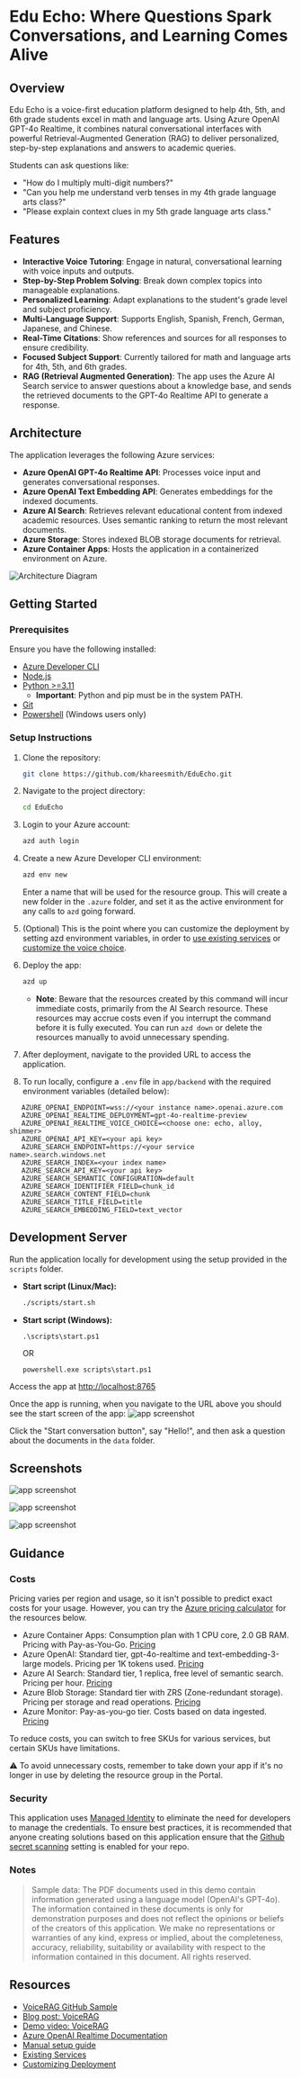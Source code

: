 # Edu Echo: Where Questions Spark Conversations, and Learning Comes Alive

## Overview
Edu Echo is a voice-first education platform designed to help 4th, 5th, and 6th grade students excel in math and language arts. Using Azure OpenAI GPT-4o Realtime, it combines natural conversational interfaces with powerful Retrieval-Augmented Generation (RAG) to deliver personalized, step-by-step explanations and answers to academic queries.

Students can ask questions like:

- "How do I multiply multi-digit numbers?"
- "Can you help me understand verb tenses in my 4th grade language arts class?"
- "Please explain context clues in my 5th grade language arts class."

## Features

- **Interactive Voice Tutoring**: Engage in natural, conversational learning with voice inputs and outputs.
- **Step-by-Step Problem Solving**: Break down complex topics into manageable explanations.
- **Personalized Learning**: Adapt explanations to the student's grade level and subject proficiency.
- **Multi-Language Support**: Supports English, Spanish, French, German, Japanese, and Chinese.
- **Real-Time Citations**: Show references and sources for all responses to ensure credibility.
- **Focused Subject Support**: Currently tailored for math and language arts for 4th, 5th, and 6th grades.
- **RAG (Retrieval Augmented Generation)**: The app uses the Azure AI Search service to answer questions about a knowledge base, and sends the retrieved documents to the GPT-4o Realtime API to generate a response.

## Architecture
The application leverages the following Azure services:

- **Azure OpenAI GPT-4o Realtime API**: Processes voice input and generates conversational responses.
- **Azure OpenAI Text Embedding API**: Generates embeddings for the indexed documents.
- **Azure AI Search**: Retrieves relevant educational content from indexed academic resources. Uses semantic ranking to return the most relevant documents.
- **Azure Storage**: Stores indexed BLOB storage documents for retrieval.
- **Azure Container Apps**: Hosts the application in a containerized environment on Azure.

![Architecture Diagram](docs/RTMTPattern.png)

## Getting Started

### Prerequisites

Ensure you have the following installed:

- [Azure Developer CLI](https://aka.ms/azure-dev/install)
- [Node.js](https://nodejs.org/)
- [Python >=3.11](https://www.python.org/downloads/)
  - **Important**: Python and pip must be in the system PATH.
- [Git](https://git-scm.com/downloads)
- [Powershell](https://learn.microsoft.com/powershell/scripting/install/installing-powershell) (Windows users only)

### Setup Instructions

1. Clone the repository:

    ```bash
    git clone https://github.com/khareesmith/EduEcho.git
    ```

2. Navigate to the project directory:

    ```bash
    cd EduEcho
    ```

3. Login to your Azure account:

    ```bash
    azd auth login
    ```

4. Create a new Azure Developer CLI environment:

    ```bash
    azd env new
    ```

    Enter a name that will be used for the resource group.
    This will create a new folder in the `.azure` folder, and set it as the active environment for any calls to `azd` going forward.

5. (Optional) This is the point where you can customize the deployment by setting azd environment variables, in order to [use existing services](docs/existing_services.md) or [customize the voice choice](docs/customizing_deploy.md).

6. Deploy the app:

    ```bash
    azd up
    ```

   - **Note**: Beware that the resources created by this command will incur immediate costs, primarily from the AI Search resource. These resources may accrue costs even if you interrupt the command before it is fully executed. You can run `azd down` or delete the resources manually to avoid unnecessary spending.

7. After deployment, navigate to the provided URL to access the application.

8. To run locally, configure a `.env` file in `app/backend` with the required environment variables (detailed below):

```env
   AZURE_OPENAI_ENDPOINT=wss://<your instance name>.openai.azure.com
   AZURE_OPENAI_REALTIME_DEPLOYMENT=gpt-4o-realtime-preview
   AZURE_OPENAI_REALTIME_VOICE_CHOICE=<choose one: echo, alloy, shimmer>
   AZURE_OPENAI_API_KEY=<your api key>
   AZURE_SEARCH_ENDPOINT=https://<your service name>.search.windows.net
   AZURE_SEARCH_INDEX=<your index name>
   AZURE_SEARCH_API_KEY=<your api key>
   AZURE_SEARCH_SEMANTIC_CONFIGURATION=default
   AZURE_SEARCH_IDENTIFIER_FIELD=chunk_id
   AZURE_SEARCH_CONTENT_FIELD=chunk
   AZURE_SEARCH_TITLE_FIELD=title
   AZURE_SEARCH_EMBEDDING_FIELD=text_vector
```

## Development Server

Run the application locally for development using the setup provided in the `scripts` folder.

- **Start script (Linux/Mac):**
  ```bash
  ./scripts/start.sh
  ```
- **Start script (Windows):**
  ```pwsh
  .\scripts\start.ps1
  ```

  OR

  ```pwsh
  powershell.exe scripts\start.ps1
  ```

Access the app at [http://localhost:8765](http://localhost:8765)

Once the app is running, when you navigate to the URL above you should see the start screen of the app:
![app screenshot](docs/EduEchoMain.png)

Click the "Start conversation button", say "Hello!", and then ask a question about the documents in the `data` folder.

## Screenshots

![app screenshot](docs/EduEchoCoversation2.png)

![app screenshot](docs/EduEchoGroundingFile.png)

![app screenshot](docs/EduEchoLanguage2.png)

## Guidance

### Costs

Pricing varies per region and usage, so it isn't possible to predict exact costs for your usage.
However, you can try the [Azure pricing calculator](https://azure.com/e/a87a169b256e43c089015fda8182ca87) for the resources below.

* Azure Container Apps: Consumption plan with 1 CPU core, 2.0 GB RAM. Pricing with Pay-as-You-Go. [Pricing](https://azure.microsoft.com/pricing/details/container-apps/)
* Azure OpenAI: Standard tier, gpt-4o-realtime and text-embedding-3-large models. Pricing per 1K tokens used. [Pricing](https://azure.microsoft.com/pricing/details/cognitive-services/openai-service/)
* Azure AI Search: Standard tier, 1 replica, free level of semantic search. Pricing per hour. [Pricing](https://azure.microsoft.com/pricing/details/search/)
* Azure Blob Storage: Standard tier with ZRS (Zone-redundant storage). Pricing per storage and read operations. [Pricing](https://azure.microsoft.com/pricing/details/storage/blobs/)
* Azure Monitor: Pay-as-you-go tier. Costs based on data ingested. [Pricing](https://azure.microsoft.com/pricing/details/monitor/)

To reduce costs, you can switch to free SKUs for various services, but certain SKUs have limitations.

⚠️ To avoid unnecessary costs, remember to take down your app if it's no longer in use by deleting the resource group in the Portal.

### Security

This application uses [Managed Identity](https://learn.microsoft.com/entra/identity/managed-identities-azure-resources/overview) to eliminate the need for developers to manage the credentials. To ensure best practices, it is recommended that anyone creating solutions based on this application ensure that the [Github secret scanning](https://docs.github.com/code-security/secret-scanning/about-secret-scanning) setting is enabled for your repo.

### Notes

>Sample data: The PDF documents used in this demo contain information generated using a language model (OpenAI's GPT-4o). The information contained in these documents is only for demonstration purposes and does not reflect the opinions or beliefs of the creators of this application. We make no representations or warranties of any kind, express or implied, about the completeness, accuracy, reliability, suitability or availability with respect to the information contained in this document. All rights reserved.

## Resources

- [VoiceRAG GitHub Sample](https://github.com/Azure-Samples/aisearch-openai-rag-audio)
- [Blog post: VoiceRAG](https://aka.ms/voicerag)
- [Demo video: VoiceRAG](https://youtu.be/vXJka8xZ9Ko)
- [Azure OpenAI Realtime Documentation](https://github.com/Azure-Samples/aoai-realtime-audio-sdk/)
- [Manual setup guide](docs/manual_setup.md)
- [Existing Services](docs/existing_services.md)
- [Customizing Deployment](docs/customizing_deploy.md)
